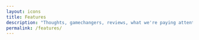 ```yaml
---
layout: icons
title: Features
description: "Thoughts, gamechangers, reviews, what we're paying attention to."
permalink: /features/
---
```


